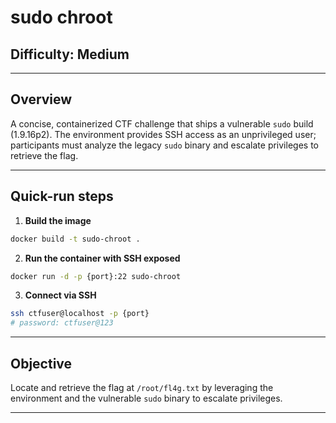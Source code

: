 # sudo chroot

## Difficulty: Medium

---

## Overview

A concise, containerized CTF challenge that ships a vulnerable `sudo` build (1.9.16p2). The environment provides SSH access as an unprivileged user; participants must analyze the legacy `sudo` binary and escalate privileges to retrieve the flag.

---

## Quick-run steps

1. **Build the image**

```bash
docker build -t sudo-chroot .
```

2. **Run the container with SSH exposed**

```bash
docker run -d -p {port}:22 sudo-chroot
```

3. **Connect via SSH**

```bash
ssh ctfuser@localhost -p {port}
# password: ctfuser@123
```

---

## Objective

Locate and retrieve the flag at `/root/fl4g.txt` by leveraging the environment and the vulnerable `sudo` binary to escalate privileges.

---
